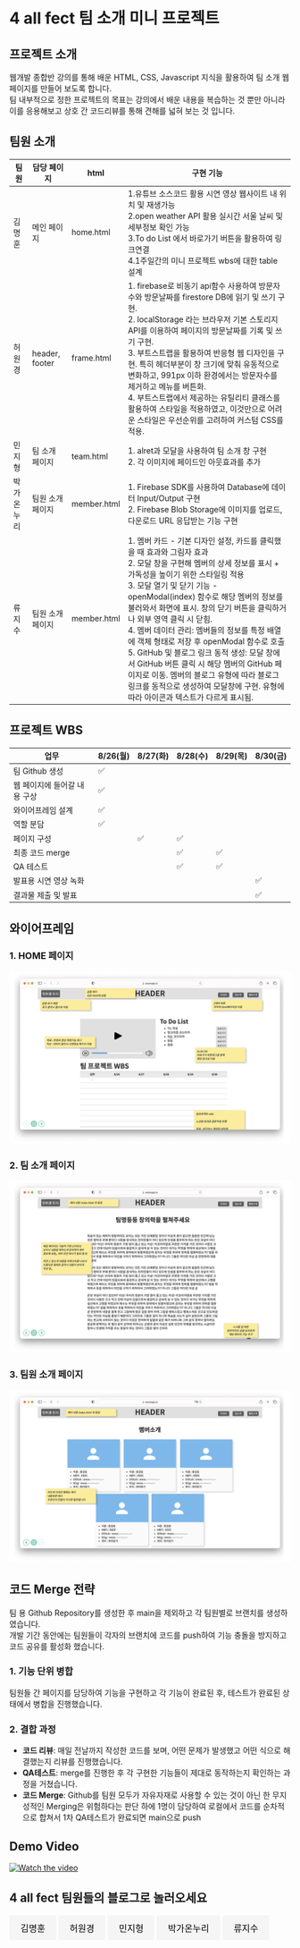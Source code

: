 # 4 all fect 팀 소개 미니 프로젝트



## 프로젝트 소개
웹개발 종합반 강의를 통해 배운 HTML, CSS, Javascript 지식을 활용하여 팀 소개 웹 페이지를 만들어 보도록 합니다.<br>
팀 내부적으로 정한 프로젝트의 목표는 강의에서 배운 내용을 복습하는 것 뿐만 아니라 이를 응용해보고 상호 간 코드리뷰를 통해 견해를 넓혀 보는 것 입니다.



## 팀원 소개
<table>
    <thead>
        <tr>
            <th>팀원</th>
            <th>담당 페이지</th>
            <th>html</th>
            <th>구현 기능</th>
        </tr>
    </thead>
    <tbody>
        <tr>
            <td>김명훈</td>
            <td>메인 페이지</td>
            <td>home.html</td>
            <td>1.유튜브 소스코드 활용 시연 영상 웹사이트 내 위치 및 재생가능<br>
                2.open weather API 활용 실시간 서울 날씨 및 세부정보 확인 가능<br>
                3.To do List 에서 바로가기 버튼을 활용하여 링크연결<br>
                4.1주일간의 미니 프로젝트 wbs에 대한 table 설계</td>
        </tr>
        <tr>
            <td>허원경</td>
            <td>header, footer</td>
            <td>frame.html</td>
            <td>1. firebase로 비동기 api함수 사용하여 방문자수와 방문날짜를 firestore DB에 읽기 및 쓰기 구현.<br>
                2. localStorage 라는 브라우저 기본 스토리지 API를 이용하여 페이지의 방문날짜를 기록 및 쓰기 구현.<br>
                3. 부트스트랩을 활용하여 반응형 웹 디자인을 구현. 특히 헤더부분이 창 크기에 맞춰 유동적으로 변화하고, 991px 이하 환경에서는 방문자수를 제거하고 메뉴를 버튼화.<br>
                4. 부트스트랩에서 제공하는 유틸리티 클래스를 활용하여 스타일을 적용하였고, 이것만으로 어려운 스타일은 우선순위를 고려하여 커스텀 CSS를 적용.</td>
        </tr>
        <tr>
            <td>민지형</td>
            <td>팀 소개 페이지</td>
            <td>team.html</td>
            <td>1. alret과 모달을 사용하여 팀 소개 창 구현<br>
                2. 각 이미지에 페이드인 아웃효과를 추가</td>
        </tr>
        <tr>
            <td>박가온누리</td>
            <td>팀원 소개 페이지</td>
            <td>member.html</td>
            <td>1. Firebase SDK를 사용하여 Database에 데이터 Input/Output 구현<br>
                2. Firebase Blob Storage에 이미지를 업로드, 다운로드 URL 응답받는 기능 구현</td>
        </tr>
        <tr>
            <td>류지수</td>
            <td>팀원 소개 페이지</td>
            <td>member.html</td>
            <td>1. 멤버 카드 - 기본 디자인 설정, 카드를 클릭했을 때 효과와 그림자 효과<br>
                2. 모달 창을 구현해 멤버의 상세 정보를 표시 + 가독성을 높이기 위한 스타일링 적용<br>
                3. 모달 열기 및 닫기 기능 - openModal(index) 함수로 해당 멤버의 정보를 불러와서 화면에 표시. 창의 닫기 버튼을 클릭하거나 외부 영역 클릭 시 닫힘.<br>
                4. 멤버 데이터 관리: 멤버들의 정보를 특정 배열에 객체 형태로 저장 후 openModal 함수로 호출<br>
                5. GitHub 및 블로그 링크 동적 생성: 모달 창에서 GitHub 버튼 클릭 시 해당 멤버의 GitHub 페이지로 이동. 멤버의 블로그 유형에 따라 블로그 링크를 동적으로 생성하여 모달창에 구현. 유형에 따라 아이콘과 텍스트가 다르게 표시됨.</td>
        </tr>
    </tbody>
</table>



## 프로젝트 WBS

| 업무                       | 8/26(월) | 8/27(화) | 8/28(수) | 8/29(목) | 8/30(금) |
|--------------------------|---------|---------|---------|---------|---------|
| 팀 Github 생성             | ✅       |         |         |         |         |
| 웹 페이지에 들어갈 내용 구상  | ✅       |         |         |         |         |
| 와이어프레임 설계            | ✅       |         |         |         |         |
| 역할 분담                   | ✅       |         |         |         |         |
| 페이지 구성                 |         | ✅       | ✅       |         |         |
| 최종 코드 merge             |         |         | ✅       | ✅       |         |
| QA 테스트                  |         |         | ✅       | ✅       |         |
| 발표용 시연 영상 녹화        |         |         |         |         | ✅       |
| 결과물 제출 및 발표         |         |         |         |         | ✅       |



## 와이어프레임

### 1. HOME 페이지
<img src="assets/arch/arch1.png" alt="HOME 페이지 와이어프레임" style="max-width:100%; height:auto;">

### 2. 팀 소개 페이지
<img src="assets/arch/arch2.png" alt="팀 소개 페이지 와이어프레임" style="max-width:100%; height:auto;">

### 3. 팀원 소개 페이지
<img src="assets/arch/arch3.png" alt="팀원 소개 페이지 와이어프레임" style="max-width:100%; height:auto;">



## 코드 Merge 전략
팀 용 Github Repository를 생성한 후 main을 제외하고 각 팀원별로 브랜치를 생성하였습니다.<br>
개발 기간 동안에는 팀원들이 각자의 브랜치에 코드를 push하여 기능 충돌을 방지하고 코드 공유를 활성화 했습니다.<br>

### 1. 기능 단위 병합
팀원들 간 페이지를 담당하여 기능을 구현하고 각 기능이 완료된 후, 테스트가 완료된 상태에서 병합을 진행했습니다.<br>

### 2. 결합 과정
- **코드 리뷰**: 매일 전날까지 작성한 코드를 보며, 어떤 문제가 발생했고 어떤 식으로 해결했는지 리뷰를 진행했습니다.
- **QA테스트**: merge를 진행한 후 각 구현한 기능들이 제대로 동작하는지 확인하는 과정을 거쳤습니다.
- **코드 Merge**: Github를 팀원 모두가 자유자재로 사용할 수 있는 것이 아닌 한 무지성적인 Merging은 위험하다는 판단 하에 1명이 담당하여 로컬에서 코드를 순차적으로 합쳐서 1차 QA테스트가 완료되면 main으로 push



## Demo Video
[![Watch the video](https://img.youtube.com/vi/gCQFvp6iU7k/maxresdefault.jpg)](https://www.youtube.com/watch?v=gCQFvp6iU7k)



## 4 all fect 팀원들의 블로그로 놀러오세요
<a href="https://a-new-s.tistory.com/" class="button-link" style="display:inline-block; padding:10px 20px; font-size:16px; color:black; background-color:#F5F5F5; text-align:center; text-decoration:none; border-radius:4px; border:none;">김명훈</a>
<a href="https://velog.io/@hwk__/posts" class="button-link" style="display:inline-block; padding:10px 20px; font-size:16px; color:black; background-color:#F5F5F5; text-align:center; text-decoration:none; border-radius:4px; border:none;">허원경</a>
<a href="https://velog.io/@mcbride317/posts" class="button-link" style="display:inline-block; padding:10px 20px; font-size:16px; color:black; background-color:#F5F5F5; text-align:center; text-decoration:none; border-radius:4px; border:none;">민지형</a>
<a href="https://worldcenter96.tistory.com/" class="button-link" style="display:inline-block; padding:10px 20px; font-size:16px; color:black; background-color:#F5F5F5; text-align:center; text-decoration:none; border-radius:4px; border:none;">박가온누리</a>
<a href="https://velog.io/@lilly2069/posts" class="button-link" style="display:inline-block; padding:10px 20px; font-size:16px; color:black; background-color:#F5F5F5; text-align:center; text-decoration:none; border-radius:4px; border:none;">류지수</a>